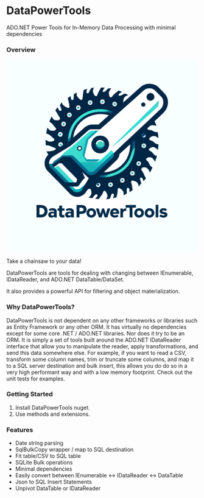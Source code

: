 # DataPowerTools
ADO.NET Power Tools for In-Memory Data Processing with minimal dependencies

### Overview

![DataPowerTools Logo](assets/DptLogo1.png)

Take a chainsaw to your data!

DataPowerTools are tools for dealing with changing between IEnumerable, IDataReader, and ADO.NET DataTable/DataSet. 

It also provides a powerful API for filtering and object materialization.

### Why DataPowerTools?

DataPowerTools is not dependent on any other frameworks or libraries such as Entity Framework or any other ORM. It has virtually no dependencies except for some core .NET / ADO.NET libraries. Nor does it try to be an ORM. It is simply a set of tools built around the ADO.NET IDataReader interface that allow you to manipulate the reader, apply transformations, and send this data somewhere else. For example, if you want to read a CSV, transform some column names, trim or truncate some columns, and map it to a SQL server destination and bulk insert, this allows you do do so in a very high performant way and with a low memory footprint. Check out the unit tests for examples.

### Getting Started

1. Install DataPowerTools nuget.
2. Use methods and extensions.

### Features

- Date string parsing
- SqlBulkCopy wrapper / map to SQL destination
- Fit table/CSV to SQL table
- SQLite Bulk operations
- Minimal dependencies
- Easily convert between IEnumerable <-> IDataReader <-> DataTable
- Json to SQL Insert Statements
- Unpivot DataTable or IDataReader